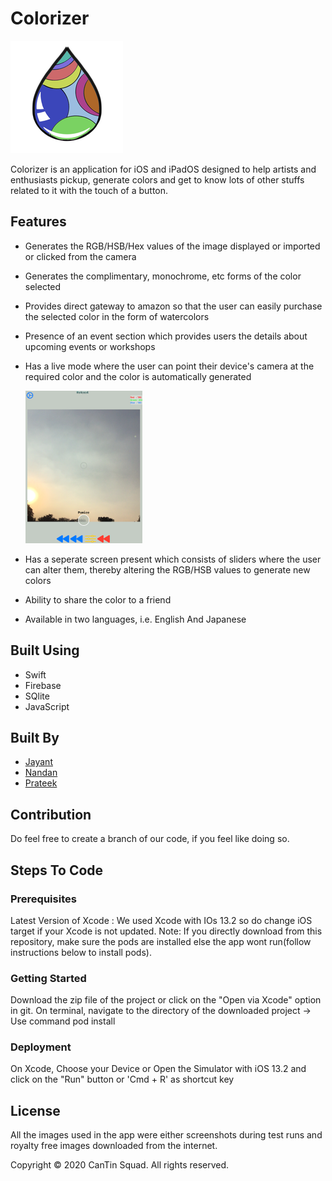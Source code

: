 # Colorizer
![Logo](https://github.com/TheNova22/colorizer/blob/FireBase/colorizer/Assets.xcassets/AppIcon.appiconset/Icon-App-60x60%403x.png?raw=true)

Colorizer is an application for iOS and iPadOS designed to help artists and enthusiasts pickup, generate colors and get to know lots of other stuffs related to it with the touch of a button.

## Features
* Generates the RGB/HSB/Hex values of the image displayed or imported or clicked from the camera
* Generates the complimentary, monochrome, etc forms of the color selected
* Provides direct gateway to amazon so that the user can easily purchase the selected color in the form of watercolors
* Presence of an event section which provides users the details about upcoming events or workshops
* Has a live mode where the user can point their device's camera at the required color and the color is automatically generated

   ![Logo](https://github.com/TheNova22/colorizer/blob/FireBase/colorizer/Assets.xcassets/Drop5.imageset/Drop5.PNG?raw=true)

* Has a seperate screen present which consists of sliders where the user can alter them, thereby altering the RGB/HSB values to generate new colors
* Ability to share the color to a friend
* Available in two languages, i.e. English And Japanese

## Built Using
* Swift
* Firebase
* SQlite
* JavaScript

## Built By
* [Jayant](https://github.com/TheNova22)
* [Nandan](https://github.com/nandanhere)
* [Prateek](https://github.com/bmprateek)

## Contribution
Do feel free to create a branch of our code, if you feel like doing so.

## Steps To Code
### Prerequisites
Latest Version of Xcode : We used Xcode with IOs 13.2 so do change iOS target if your Xcode is not updated.
Note: If you directly download from this repository, make sure the pods are installed else the app wont run(follow instructions below to install pods).
### Getting Started
Download the zip file of the project or click on the "Open via Xcode" option in git. On terminal, navigate to the directory of the downloaded project -> Use command pod install
### Deployment
On Xcode, Choose your Device or Open the Simulator with iOS 13.2 and click on the "Run" button or 'Cmd + R' as shortcut key

## License
All the images used in the app were either screenshots during test runs and royalty free images downloaded from the internet.

Copyright © 2020 CanTin Squad. All rights reserved.
